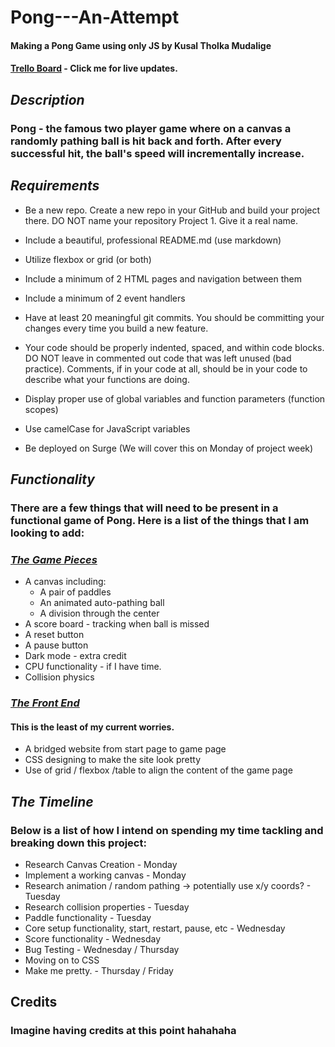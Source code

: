 # Pong---An-Attempt

#### Making a Pong Game using only JS by Kusal Tholka Mudalige

#### [Trello Board](https://trello.com/b/9ZgeP3Pe/pong-an-attempt) - Click me for live updates.

## **_Description_**

### Pong - the famous two player game where on a canvas a randomly pathing ball is hit back and forth. After every successful hit, the ball's speed will incrementally increase.

## **_Requirements_**

- Be a new repo. Create a new repo in your GitHub and build your project there. DO NOT name your repository Project 1. Give it a real name.

- Include a beautiful, professional README.md (use markdown)

- Utilize flexbox or grid (or both)

- Include a minimum of 2 HTML pages and navigation between them

- Include a minimum of 2 event handlers

- Have at least 20 meaningful git commits. You should be committing your changes every time you build a new feature.

- Your code should be properly indented, spaced, and within code blocks. DO NOT leave in commented out code that was left unused (bad practice). Comments, if in your code at all, should be in your code to describe what your functions are doing.

- Display proper use of global variables and function parameters (function scopes)

- Use camelCase for JavaScript variables

- Be deployed on Surge (We will cover this on Monday of project week)

## **_Functionality_**

### There are a few things that will need to be present in a functional game of Pong. Here is a list of the things that I am looking to add:

### <u>**_The Game Pieces_** </u>

- A canvas including:
  - A pair of paddles
  - An animated auto-pathing ball
  - A division through the center
- A score board - tracking when ball is missed
- A reset button
- A pause button
- Dark mode - extra credit
- CPU functionality - if I have time.
- Collision physics

### <u>**_The Front End_**</u>

#### This is the least of my current worries.

- A bridged website from start page to game page
- CSS designing to make the site look pretty
- Use of grid / flexbox /table to align the content of the game page

## **_The Timeline_**

### Below is a list of how I intend on spending my time tackling and breaking down this project:

- Research Canvas Creation - Monday
- Implement a working canvas - Monday
- Research animation / random pathing
  -> potentially use x/y coords? - Tuesday
- Research collision properties - Tuesday
- Paddle functionality - Tuesday
- Core setup functionality, start, restart, pause, etc - Wednesday
- Score functionality - Wednesday
- Bug Testing - Wednesday / Thursday
- Moving on to CSS
- Make me pretty. - Thursday / Friday

## **Credits**

### Imagine having credits at this point hahahaha
